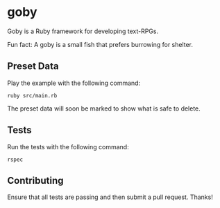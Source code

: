 # goby

Goby is a Ruby framework for developing text-RPGs.

Fun fact: A goby is a small fish that prefers burrowing for shelter.

## Preset Data

Play the example with the following command:

```ruby src/main.rb```

The preset data will soon be marked to show what is safe to delete.

## Tests

Run the tests with the following command:

```rspec ```

## Contributing

Ensure that all tests are passing and then submit a pull request. Thanks!

